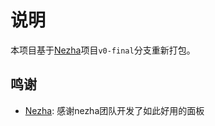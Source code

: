 # 说明

本项目基于[Nezha](https://github.com/naiba/nezha)项目`v0-final`分支重新打包。

## 鸣谢

- [Nezha](https://github.com/naiba/nezha): 感谢nezha团队开发了如此好用的面板
